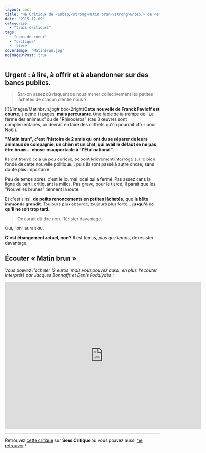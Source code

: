 ```yaml
---
layout: post
title: "Ma Critique de «&nbsp;<strong>Matin brun</strong>&nbsp;» de <em>Franck&nbsp;Pavloff</em>"
date: "2015-12-09"
categories: 
  - "trucs-critiques"
tags: 
  - "coup-de-coeur"
  - "critique"
  - "livre"
coverImage: "Matinbrun.jpg"
noImageOnPost: true
---
```


## Urgent : à lire, à offrir et à abandonner sur des bancs publics.

<blockquote class="citation">
	Sait-on assez où risquent de nous mener collectivement les petites lâchetés de chacun d’entre nous&nbsp;?
</blockquote>

![](/images/Matinbrun.jpg# book2right)**Cette nouvelle de Franck Pavloff est courte**, à peine 11 pages, **mais percutante**. Une fable de la trempe de "La ferme des animaux" ou de "Rhinocéros" (ces 3 œuvres sont complémentaires, on devrait en faire des coffrets qu'on pourrait offrir pour Noël).

**"Matin brun", c'est l'histoire de 2 amis qui ont du se séparer de leurs animaux de compagnie, un chien et un chat, qui avait le défaut de ne pas être bruns... chose insupportable à "l'État national".**

Ils ont trouvé cela un peu curieux, se sont brièvement interrogé sur le bien fondé de cette nouvelle politique... puis ils sont passé à autre chose, sans doute plus importante.

Peu de temps après, c'est le journal local qui a fermé. Pas assez dans la ligne du parti, critiquant la milice. Pas grave, pour le tiercé, il parait que les "Nouvelles brunes" tiennent la route.

Et c'est ainsi, **de petits renoncements en petites lâchetés**, que **la bête immonde grandit**. Toujours plus absurde, toujours plus forte... **jusqu'à ce qu'il ne soit trop tard**.

<blockquote class="citation">
	On aurait dû dire non. Résister davantage.
</blockquote>

Oui, "on" aurait du.

**C'est étrangement actuel, non ?** Il est temps, _plus que temps_, de résister davantage.

## Écouter « Matin brun »

_Vous pouvez l'acheter (2 euros) mais vous pouvez aussi, en plus, l'écouter interprété par Jacques Bonnaffé et Denis Podalydès :_

<div class="center">
<iframe width="640" height="480" src="https://www.youtube.com/embed/JP_D0l9p_zA?rel=0" frameborder="0" allowfullscreen></iframe>
</div>

* * *

Retrouvez [cette critique](http://www.senscritique.com/livre/Matin_brun/critique/76310661) sur **Sens Critique** où vous pouvez aussi [me retrouver](http://www.senscritique.com/Arnaud_Malon) !

